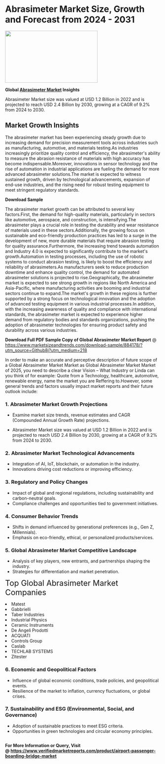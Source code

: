 <H1>Abrasimeter Market Size, Growth and Forecast from 2024 - 2031</H1><img class="aligncenter size-medium wp-image-584254" src="https://thirdeyenews.in/wp-content/uploads/2024/09/Global-Market-Research-300x168.jpeg" alt="" width="300" height="168" /><p><strong>Global&nbsp;<a href="https://www.marketsizeandtrends.com/download-sample/884178/?utm_source=Github8j?utm_medium=218">Abrasimeter Market</a> Insights</strong></p><p>Abrasimeter Market size was valued at USD 1.2 Billion in 2022 and is projected to reach USD 2.4 Billion by 2030, growing at a CAGR of 9.2% from 2024 to 2030.</p><p><h2>Market Growth Insights</h2> <p>The abrasimeter market has been experiencing steady growth due to increasing demand for precision measurement tools across industries such as manufacturing, automotive, and materials testing.As industries increasingly prioritize quality control and efficiency, the abrasimeter's ability to measure the abrasion resistance of materials with high accuracy has become indispensable.Moreover, innovations in sensor technology and the rise of automation in industrial applications are fueling the demand for more advanced abrasimeter solutions.The market is expected to witness sustained growth, driven by technological advancements, expansion of end-use industries, and the rising need for robust testing equipment to meet stringent regulatory standards.</p> <p><strong>Download Sample</strong></p> <p>The abrasimeter market growth can be attributed to several key factors.First, the demand for high-quality materials, particularly in sectors like automotive, aerospace, and construction, is intensifying.The abrasimeter plays a crucial role in testing the durability and wear resistance of materials used in these sectors.Additionally, the growing focus on sustainable and eco-friendly production practices has led to a surge in the development of new, more durable materials that require abrasion testing for quality assurance.Furthermore, the increasing trend towards automation and Industry 4.0 is expected to significantly contribute to the market's growth.Automation in testing processes, including the use of robotic systems to conduct abrasion testing, is likely to boost the efficiency and reliability of abrasimeters.As manufacturers seek to reduce production downtime and enhance quality control, the demand for automated abrasimeter solutions is projected to rise.Geographically, the abrasimeter market is expected to see strong growth in regions like North America and Asia-Pacific, where manufacturing activities are booming and industrial sectors continue to expand.The market's growth in these regions is further supported by a strong focus on technological innovation and the adoption of advanced testing equipment in various industrial processes.In addition, with the increasing awareness of quality and compliance with international standards, the abrasimeter market is expected to experience higher demand from regulatory bodies and standards organizations, pushing the adoption of abrasimeter technologies for ensuring product safety and durability across various industries.</p> <p><span class=""><strong>Download Full PDF Sample Copy of Global Abrasimeter Market Report</strong> @ <a href="https://www.marketsizeandtrends.com/download-sample/884178/?utm_source=Github8j?utm_medium=218" target="_blank">https://www.marketsizeandtrends.com/download-sample/884178/?utm_source=Github8j?utm_medium=218</a></span></p><p>In order to make an accurate and perceptive description of future scope of a Global&nbsp;Abrasimeter Market Market as Global&nbsp;Abrasimeter Market Market of 2025, you need to describe a clear Vision &ndash; What Industry or Linda can you think of for example: Quote from a Technology, healthcare, automotive, renewable energy, name the market you are Reffering to.However, some general trends and factors usually impact market reports and their future outlook include:</p><h3>1.&nbsp;<strong>Abrasimeter Market Growth Projections</strong></h3><ul><li>Examine market size trends, revenue estimates and CAGR (Compounded Annual Growth Rate) projections.</li><li><p>Abrasimeter Market size was valued at USD 1.2 Billion in 2022 and is projected to reach USD 2.4 Billion by 2030, growing at a CAGR of 9.2% from 2024 to 2030.</p></li></ul><h3>2.&nbsp;<strong>Abrasimeter Market Technological Advancements</strong></h3><ul><li>Integration of AI, IoT, blockchain, or automation in the industry.</li><li>Innovations driving cost reductions or improving efficiency.</li></ul><h3>3.&nbsp;<strong>Regulatory and Policy Changes</strong></h3><ul><li>Impact of global and regional regulations, including sustainability and carbon-neutral goals.</li><li>Compliance challenges and opportunities tied to government initiatives.</li></ul><h3>4.&nbsp;<strong>Consumer Behavior Trends</strong></h3><ul><li>Shifts in demand influenced by generational preferences (e.g., Gen Z, Millennials).</li><li>Emphasis on eco-friendly, ethical, or personalized products/services.</li></ul><h3>5.&nbsp;<strong>Global Abrasimeter Market Competitive Landscape</strong></h3><ul><li>Analysis of key players, new entrants, and partnerships shaping the industry.</li><li>Strategies for differentiation and market penetration.</li></ul><p data-pm-slice="1 1 []"><span style="color: inherit; font-family: inherit; font-size: 25px;">Top Global Abrasimeter Market Companies</span></p><div class="" data-test-id=""><p><li>Matest</li><li> Gabbrielli</li><li> Taber Industries</li><li> Industrial Physics</li><li> Ceramic Instruments</li><li> De Angeli Prodotti</li><li> ACQUATI</li><li> Controls Group</li><li> Caslab</li><li> TECHLAB SYSTEMS</li><li> Zltester</li></p></div><h3>6.&nbsp;<strong>Economic and Geopolitical Factors</strong></h3><ul><li>Influence of global economic conditions, trade policies, and geopolitical events.</li><li>Resilience of the market to inflation, currency fluctuations, or global crises.</li></ul><h3>7.&nbsp;<strong>Sustainability and ESG (Environmental, Social, and Governance)</strong></h3><ul><li>Adoption of sustainable practices to meet ESG criteria.</li><li>Opportunities in green technologies and circular economy principles.</li></ul><h2><strong style="font-size: 14px;">For More Information or Query, Visit @&nbsp;</strong><a style="background-color: #ffffff; font-size: 14px;" href="https://www.marketsizeandtrends.com/report/abrasimeter-market/" target="_blank">https://www.verifiedmarketreports.com/product/airport-passenger-boarding-bridge-market</a></h2>